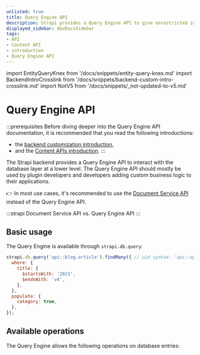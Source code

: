 ```yaml
---
unlisted: true
title: Query Engine API
description: Strapi provides a Query Engine API to give unrestricted internal access to the database layer at a lower level.
displayed_sidebar: devDocsSidebar
tags:
- API
- Content API
- introduction
- Query Engine API
---
```


import EntityQueryKnex from '/docs/snippets/entity-query-knex.md'
import BackendIntroCrosslink from '/docs/snippets/backend-custom-intro-crosslink.md'
import NotV5 from '/docs/snippets/_not-updated-to-v5.md'

# Query Engine API

<NotV5 />

:::prerequisites
Before diving deeper into the Query Engine API documentation, it is recommended that you read the following introductions:
- the [backend customization introduction](/dev-docs/backend-customization),
- and the [Content APIs introduction](/dev-docs/api/content-api).
:::

The Strapi backend provides a Query Engine API to interact with the database layer at a lower level. The Query Engine API should mostly be used by plugin developers and developers adding custom business logic to their applications.

👉  In most use cases, it's recommended to use the [Document Service API](/dev-docs/api/document-service/) instead of the Query Engine API.

:::strapi Document Service API vs. Query Engine API
<EntityQueryKnex components={props.components} />
:::

## Basic usage

The Query Engine is available through `strapi.db.query`:

```js
strapi.db.query('api::blog.article').findMany({ // uid syntax: 'api::api-name.content-type-name'
  where: {
    title: {
      $startsWith: '2021',
      $endsWith: 'v4',
    },
  },
  populate: {
    category: true,
  },
});
```

## Available operations

The Query Engine allows the following operations on database entries:

<CustomDocCardsWrapper>
<CustomDocCard emoji="" title="Single operations" description="Create, read, update, and delete single database entries with the Query Engine API." link="/dev-docs/api/query-engine/single-operations" />
<CustomDocCard emoji="" title="Bulk operations" description="Create, read, update, and delete multiple database entries with the Query Engine API." link="/dev-docs/api/query-engine/bulk-operations" />
<CustomDocCard emoji="" title="Filters" description="Get exactly what you need by filtering database entries with the Query Engine API." link="/dev-docs/api/query-engine/filtering" />
<CustomDocCard emoji="" title="Populate" description="Get additional data with your Query Engine API queries by populating relations." link="/dev-docs/api/query-engine/populating" />
<CustomDocCard emoji="" title="Order & Pagination" description="Sort and paginate the results of your Query Engine API queries." link="/dev-docs/api/query-engine/order-pagination" />
</CustomDocCardsWrapper>

